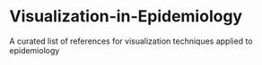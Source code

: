 # Visualization-in-Epidemiology
A curated list of references for visualization techniques applied to epidemiology
